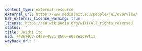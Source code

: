 ```yaml
---
content_type: external-resource
external_url: https://www.media.mit.edu/people/joi/overview/
has_external_license_warning: true
license: https://en.wikipedia.org/wiki/All_rights_reserved
status: ''
title: Joichi Ito
uid: 74867d63-c4a9-4821-8606-e0e8e3698f11
wayback_url: ''
---
```

